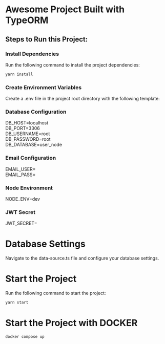 # Awesome Project Built with TypeORM

## Steps to Run this Project:

### Install Dependencies
Run the following command to install the project dependencies:

```bash
yarn install
```

### Create Environment Variables
Create a .env file in the project root directory with the following template:

### Database Configuration
DB_HOST=localhost  
DB_PORT=3306  
DB_USERNAME=root  
DB_PASSWORD=root  
DB_DATABASE=user_node  

### Email Configuration
EMAIL_USER=  
EMAIL_PASS=  

### Node Environment
NODE_ENV=dev

### JWT Secret
JWT_SECRET=

# Database Settings
Navigate to the data-source.ts file and configure your database settings.

# Start the Project
Run the following command to start the project:

```bash
yarn start
```
# Start the Project with DOCKER
```bash
docker compose up
```
